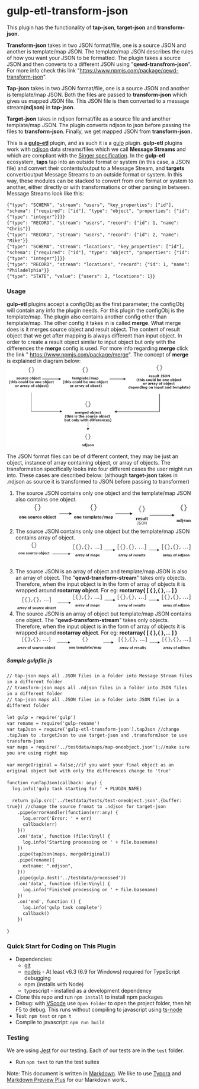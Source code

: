 # gulp-etl-transform-json #

This plugin has the functionality of **tap-json**, **target-json** and **transform-json**. 

**Transform-json** takes in two JSON format/file, one is a source JSON and another is template/map JSON. The template/map JSON describes the rules of how you want your JSON to be formatted. The plugin takes a source JSON and then converts to a different JSON using "**qewd-transfrom-json**". For more info check this link "https://www.npmjs.com/package/qewd-transform-json". 

**Tap-json** takes in two JSON format/file, one is a source JSON and another is template/map JSON. Both the files are passed to **transform-json** which gives us mapped JSON file. This JSON file is then converted to a message stream(**ndjson**) in **tap-json**. 

**Target-json** takes in ndjson format/file as a source file and another template/map JSON. The plugin converts ndjson to json before passing the files to **transform-json**. Finally, we get mapped JSON from **transform-json.** 

This is a **[gulp-etl](https://gulpetl.com/)** plugin, and as such it is a [gulp](https://gulpjs.com/) plugin. **gulp-etl** plugins work with [ndjson](http://ndjson.org/) data streams/files which we call **Message Streams** and which are compliant with the [Singer specification](https://github.com/singer-io/getting-started/blob/master/docs/SPEC.md#output). In the **gulp-etl** ecosystem, **taps** tap into an outside format or system (in this case, a JSON file) and convert their contents/output to a Message Stream, and **targets** convert/output Message Streams to an outside format or system. In this way, these modules can be stacked to convert from one format or system to another, either directly or with transformations or other parsing in between. Message Streams look like this:

```
{"type": "SCHEMA", "stream": "users", "key_properties": ["id"], "schema": {"required": ["id"], "type": "object", "properties": {"id": {"type": "integer"}}}}
{"type": "RECORD", "stream": "users", "record": {"id": 1, "name": "Chris"}}
{"type": "RECORD", "stream": "users", "record": {"id": 2, "name": "Mike"}}
{"type": "SCHEMA", "stream": "locations", "key_properties": ["id"], "schema": {"required": ["id"], "type": "object", "properties": {"id": {"type": "integer"}}}}
{"type": "RECORD", "stream": "locations", "record": {"id": 1, "name": "Philadelphia"}}
{"type": "STATE", "value": {"users": 2, "locations": 1}}
```

### Usage
**gulp-etl** plugins accept a configObj as the first parameter; the configObj will contain any info the plugin needs. For this plugin the configObj is the template/map. The plugin also contains another config other than template/map. The other config it takes in is called **merge**. What merge does is it merges source object and result object. The content of result object that we get after mapping is always different than input object. In order to create a result object similar to input object but only with the differences the **merge** config is used. For more info regarding **merge** click the link " <https://www.npmjs.com/package/merge>". The concept of **merge** is explained in diagram below:
![](<https://github.com/DeepenSilwal/gulp-etl-transform-json/blob/master/images/Untitled%20Diagram%20(1).png>)

The JSON format files can be of different content, they may be just an object, instance of array containing object, or array of objects.
The transformation specifically looks into four different cases the user might run into. These cases are described below: (although **target-json** takes in .ndjson as source it is transformed to JSON before passing to transformer)

1. The source JSON contains only one object and the template/map JSON also contains one object.
   ![](<https://github.com/DeepenSilwal/gulp-etl-transform-json/blob/master/images/Untitled%20Diagram.PNG>)
2. The source JSON contains only one object but the template/map JSON contains array of object.
   ![](<https://github.com/DeepenSilwal/gulp-etl-transform-json/blob/master/images/Untitled%20Diagram%20(6).png>)
3. The source JSON is an array of object and template/map JSON is also an array of object. The "**qewd-transform-stream**" takes only objects. Therefore, when the input object is in the form of array of objects it is wrapped around **rootarray object**. For eg: **rootarray{ [ { },{ },... ] }** 
   ![](<https://github.com/DeepenSilwal/gulp-etl-transform-json/blob/master/images/Untitled%20Diagram%20(7).png>)
4. The source JSON is an array of object but template/map JSON contains one object. The "**qewd-transform-stream**" takes only objects. Therefore, when the input object is in the form of array of objects it is wrapped around **rootarray object**. For eg: **rootarray{ [ { },{ },... ] }** 
   ![](<https://github.com/DeepenSilwal/gulp-etl-transform-json/blob/master/images/Untitled%20Diagram%20(8).png>)





##### Sample gulpfile.js
```
// tap-json maps all .JSON files in a folder into Message Stream files in a different folder 
// transform-json maps all .ndjson files in a folder into JSON files in a different folder 
// tap-json maps all .JSON files in a folder into JSON files in a different folder 

let gulp = require('gulp')
var rename = require('gulp-rename')
var tapJson = require('gulp-etl-transform-json').tapJson //change .tapJson to .targetJson to use target-json and .transformJson to use transform-json
var maps = require('../testdata/maps/map-oneobject.json');//make sure you are using right map

var mergeOriginal = false;//if you want your final object as an original object but with only the differences change to 'true'

function runTapJson(callback: any) {
  log.info('gulp task starting for ' + PLUGIN_NAME)

  return gulp.src('../testdata/tests/test-oneobject.json',{buffer: true}) //change the source fromat to .ndjson for target-json
    .pipe(errorHandler(function(err:any) {
      log.error('Error: ' + err)
      callback(err)
    }))
    .on('data', function (file:Vinyl) {
      log.info('Starting processing on ' + file.basename)
    })    
    .pipe(tapJson(maps, mergeOriginal))
    .pipe(rename({
      extname: ".ndjson",
    }))      
    .pipe(gulp.dest('../testdata/processed'))
    .on('data', function (file:Vinyl) {
      log.info('Finished processing on ' + file.basename)
    })    
    .on('end', function () {
      log.info('gulp task complete')
      callback()
    })

}
```
### Quick Start for Coding on This Plugin
* Dependencies: 
    * [git](https://git-scm.com/downloads)
    * [nodejs](https://nodejs.org/en/download/releases/) - At least v6.3 (6.9 for Windows) required for TypeScript debugging
    * npm (installs with Node)
    * typescript - installed as a development dependency
* Clone this repo and run `npm install` to install npm packages
* Debug: with [VScode](https://code.visualstudio.com/download) use `Open Folder` to open the project folder, then hit F5 to debug. This runs without compiling to javascript using [ts-node](https://www.npmjs.com/package/ts-node)
* Test: `npm test` or `npm t`
* Compile to javascript: `npm run build`

### Testing

We are using [Jest](https://facebook.github.io/jest/docs/en/getting-started.html) for our testing. Each of our tests are in the `test` folder.

- Run `npm test` to run the test suites



Note: This document is written in [Markdown](https://daringfireball.net/projects/markdown/). We like to use [Typora](https://typora.io/) and [Markdown Preview Plus](https://chrome.google.com/webstore/detail/markdown-preview-plus/febilkbfcbhebfnokafefeacimjdckgl?hl=en-US) for our Markdown work..
